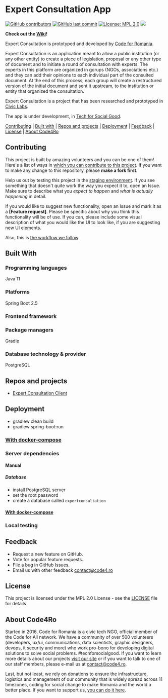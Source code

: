 # Expert Consultation App

[![GitHub contributors](https://img.shields.io/github/contributors/code4romania/expert-consultation-backend.svg)](https://github.com/code4romania/expert-consultation-backend/graphs/contributors) [![GitHub last commit](https://img.shields.io/github/last-commit/code4romania/expert-consultation-backend.svg)](https://github.com/code4romania/expert-consultation-backend/commits/master) [![License: MPL 2.0](https://img.shields.io/badge/license-MPL%202.0-brightgreen.svg)](https://opensource.org/licenses/MPL-2.0) ![](https://github.com/code4romania/expert-consultation-backend/workflows/Build/badge.svg)

**Check out the [Wiki](https://github.com/code4romania/expert-consultation-backend/wiki)!**

Expert Consultation is prototyped and developed by [Code for Romania](https://code4.ro/ro).

Expert Consultation is an application meant to allow a public institution (or any other entity) to create a piece of legislation, proposal or any other type of document and to initiate a round of consultation with experts. The experts in this platform are organized in gorups (NGOs, associations etc.) and they can add their opinions to each individual part of the consulted document. At the end of this process, each group will create a restructured version of the initial document and sent it upstream, to the institution or entity that organized the consultation.

Expert Consultation is  a project that has been researched and prototyped in [Civic Labs](https://civiclabs.ro/ro).

The app is under development, in [Tech for Social Good](https://tfsg.code4.ro/ro/).

[Contributing](#contributing) | [Built with](#built-with) | [Repos and projects](#repos-and-projects)
| [Deployment](#deployment) | [Feedback](#feedback) | [License](#license) | [About Code4Ro](#about-code4ro)

## Contributing

This project is built by amazing volunteers and you can be one of them! Here's a list of ways
in [which you can contribute to this project](.github/CONTRIBUTING.md). If you want to make any change to this
repository, please **make a fork first**.

Help us out by testing this project in the [staging environment](https://expert-consultation-client.now.sh/home). If you
see something that doesn't quite work the way you expect it to, open an Issue. Make sure to describe what you _expect to
happen_ and _what is actually happening_ in detail.

If you would like to suggest new functionality, open an Issue and mark it as a __[Feature request]__. Please be specific
about why you think this functionality will be of use. If you can, please include some visual description of what you
would like the UI to look like, if you are suggesting new UI elements.

Also, this is [the workflow we follow](.github/WORKFLOW.md).

## Built With

### Programming languages

Java 11

### Platforms

Spring Boot 2.5

### Frontend framework

### Package managers

Gradle

### Database technology & provider

PostgreSQL

## Repos and projects

- [Expert Consultation Client](https://github.com/code4romania/expert-consultation-frontend)

## Deployment

- gradlew clean build
- gradlew spring-boot:run

### [With docker-compose](etc/docker/README.md)

### Server dependencies

#### Manual

##### Database

* install PostgreSQL server
* set the root password
* create a database called `expertconsultation`

#### [With docker-compose](etc/docker/README.md)

### Local testing

## Feedback

* Request a new feature on GitHub.
* Vote for popular feature requests.
* File a bug in GitHub Issues.
* Email us with other feedback contact@code4.ro

## License

This project is licensed under the MPL 2.0 License - see the [LICENSE](LICENSE) file for details

## About Code4Ro

Started in 2016, Code for Romania is a civic tech NGO, official member of the Code for All network. We have a community
of over 500 volunteers (developers, ux/ui, communications, data scientists, graphic designers, devops, it security and
more) who work pro-bono for developing digital solutions to solve social problems. #techforsocialgood. If you want to
learn more details about our projects [visit our site](https://www.code4.ro/en/) or if you want to talk to one of our
staff members, please e-mail us at contact@code4.ro.

Last, but not least, we rely on donations to ensure the infrastructure, logistics and management of our community that
is widely spread across 11 timezones, coding for social change to make Romania and the world a better place. If you want
to support us, [you can do it here](https://code4.ro/en/donate/).
